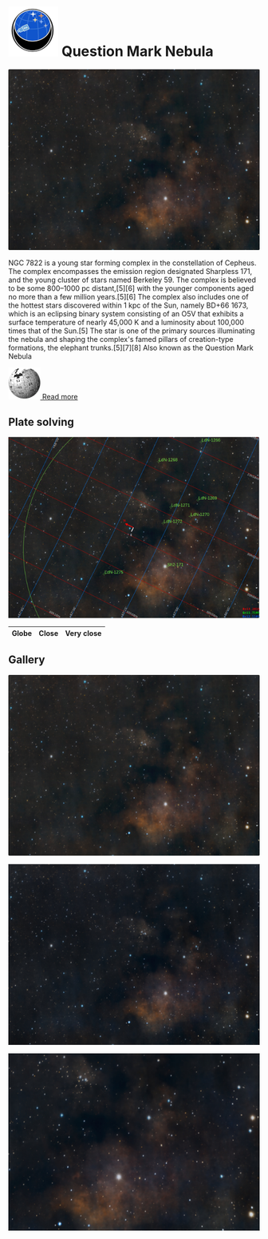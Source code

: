 # ![](..//Imaging//Common/pyl-tiny.png) Question Mark Nebula
![](..//Imaging//HD/Question_Mark_Nebula+00+co.jpg)

NGC 7822 is a young star forming complex in the constellation of Cepheus. The complex encompasses the emission region designated Sharpless 171, and the young cluster of stars named Berkeley 59. The complex is believed to be some 800–1000 pc distant,[5][6] with the younger components aged no more than a few million years.[5][6] The complex also includes one of the hottest stars discovered within 1 kpc of the Sun, namely BD+66 1673, which is an eclipsing binary system consisting of an O5V that exhibits a surface temperature of nearly 45,000 K and a luminosity about 100,000 times that of the Sun.[5] The star is one of the primary sources illuminating the nebula and shaping the complex's famed pillars of creation-type formations, the elephant trunks.[5][7][8] Also known as the Question Mark Nebula



[![](..//Imaging//Common/Wikipedia.png) Read more](https://en.wikipedia.org/wiki/NGC_7822)
## Plate solving 


![IMG](..//Imaging//HD/Question_Mark_Nebula_Annotated.jpg)


| Globe | Close | Very close |
| ----- | ----- | ----- |


## Gallery
![IMG](..//Imaging//HD/Question_Mark_Nebula+00+co.jpg) 

![IMG](..//Imaging//HD/Question_Mark_Nebula+01+co.jpg) 

![IMG](..//Imaging//HD/Question_Mark_Nebula+02+co.jpg) 

